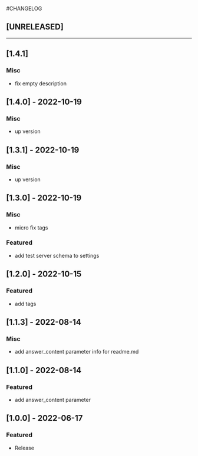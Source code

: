 #CHANGELOG
## [UNRELEASED]

---

## [1.4.1]
### Misc
- fix empty description

## [1.4.0] - 2022-10-19
### Misc
- up version

## [1.3.1] - 2022-10-19
### Misc
- up version

## [1.3.0] - 2022-10-19
### Misc
- micro fix tags
### Featured
- add test server schema to settings

## [1.2.0] - 2022-10-15
### Featured
- add tags

## [1.1.3] - 2022-08-14
### Misc
- add answer_content parameter info for readme.md

## [1.1.0] - 2022-08-14
### Featured
- add answer_content parameter

## [1.0.0] - 2022-06-17
### Featured
- Release

